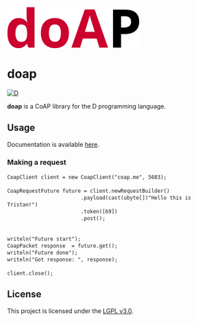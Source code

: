 ![](branding/logo.png)

doap
====

[![D](https://github.com/deavmi/doap/actions/workflows/d.yml/badge.svg?branch=master)](https://github.com/deavmi/doap/actions/workflows/d.yml)

**doap** is a CoAP library for the D programming language.

## Usage

Documentation is available [here](https://doap.dpldocs.info/).

### Making a request

```
CoapClient client = new CoapClient("coap.me", 5683);
    
CoapRequestFuture future = client.newRequestBuilder()
                        .payload(cast(ubyte[])"Hello this is Tristan!")
                        .token([69])
                        .post();


writeln("Future start");
CoapPacket response  = future.get();
writeln("Future done");
writeln("Got response: ", response);

client.close();
```

## License

This project is licensed under the [LGPL v3.0](LICENSE).
